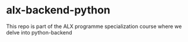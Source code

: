 # alx-backend-python
This repo is part of the ALX programme specialization course where we delve into python-backend
